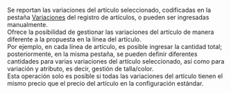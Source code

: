 Se reportan las variaciones del artículo seleccionado, codificadas en la pestaña [Variaciones](/docs/erp-home/registers/items/create-new-item) del registro de artículos, o pueden ser ingresadas manualmente.  
Ofrece la posibilidad de gestionar las variaciones del artículo de manera diferente a la propuesta en la línea del artículo.  
Por ejemplo, en cada línea de artículo, es posible ingresar la cantidad total; posteriormente, en la misma pestaña, se pueden definir diferentes cantidades para varias variaciones del artículo seleccionado, así como para variación y atributo, es decir, gestión de talla/color.  
Esta operación solo es posible si todas las variaciones del artículo tienen el mismo precio que el precio del artículo en la configuración estándar.